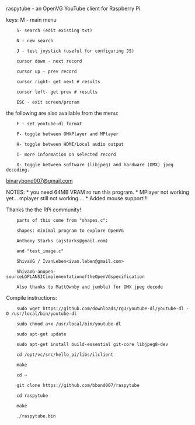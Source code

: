 raspytube - an OpenVG YouTube client for Raspberry Pi.

keys:
		M - main menu
 
		S- search (edit existing txt)
 
		N - new search
 
		J - test joystick (useful for configuring JS)
 
		cursor down - next record
 
		cursor up - prev record
 
		cursor right- get next # results
 
		cursor left- get prev # results
 
		ESC - exit screen/proram
 
the following are also available from the menu:

		F - set youtube-dl format
 
		P- toggle between OMXPlayer and MPlayer 
 
		H- toggle between HDMI/Local audio output
 
		I- more information on selected record
 
		X- toggle between software (libjpeg) and hardware (OMX) jpeg decoding.
 
binarybond007@gmail.com

NOTES:
		* you need 64MB VRAM ro run this program.
		* MPlayer not working yet... mplayer still not working....
		* Added mouse support!!!
		 

Thanks the the RPi community!

		parts of this come from "shapes.c":

		shapes: minimal program to explore OpenVG

		Anthony Starks (ajstarks@gmail.com)

		and "test_image.c"
		
		ShivaVG / IvanLeben<ivan.leben@gmail.com>
		
		ShivaVG-anopen-sourceLGPLANSICimplementationoftheOpenVGspecification

		Also thanks to MattOwnby and jumble) for OMX jpeg decode 


Compile instructions:

		sudo wget https://github.com/downloads/rg3/youtube-dl/youtube-dl -O /usr/local/bin/youtube-dl

		sudo chmod a+x /usr/local/bin/youtube-dl

		sudo apt-get update

		sudo apt-get install build-essential git-core libjpeg8-dev

		cd /opt/vc/src/hello_pi/libs/ilclient

		make

		cd ~

		git clone https://github.com/bbond007/raspytube

		cd raspytube

		make

		./raspytube.bin

 
